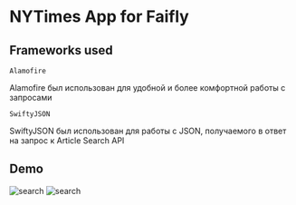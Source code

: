 # NYTimes App for Faifly


## Frameworks used
```
Alamofire
```
Alamofire был использован для удобной и более комфортной работы с запросами

```
SwiftyJSON
```
SwiftyJSON был использован для работы с JSON, получаемого в ответ на запрос к Article Search API


## Demo

![search](https://media.giphy.com/media/RJtAHxMnJv2zx8zX3P/giphy.gif)
![search](https://media.giphy.com/media/VIKrJHICG0sgeQihzW/giphy.gif)
